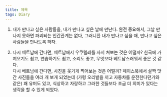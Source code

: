 ```yaml
---
title: 제목
tags: Diary
---
```


1. 내가 만나고 싶은 사람들을, 내가 만나고 싶은 날에 만난다. 완전 중요해서, 그날 만나지 못하면 파괴되는 인간관계는 없다, 그러니깐 내가 만나고 싶을 때, 만나고 싶은 사람들을 만나도록 하자.

2. 다시 베트남에 간다면, 베트남에서 우쿠렐레를 사서 쳐보는 것은 어떨까? 한국에 가져오기도 쉽고, 연습하기도 쉽고, 소리도 좋고, 무엇보다 베트남스러워서 좋은 것 같다.  
다시 베트남에 간다면, 사진을 웃기게 찍어보는 것은 어떨까? 페이스북에서 살짝 맛간 사진들을 여러 개 보개 되었는데 (가령 오리발을 끼고 자동차를 운전한다던가와 같은) 꽤 유머도 있고, 식상하고 자랑하고 그러한 것들보다 조금 더 의미가 있다는 생각을 할 수 있게 되었다.

